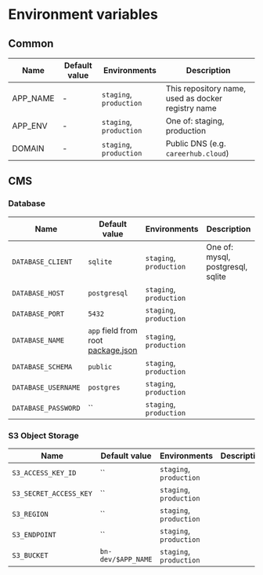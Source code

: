 # Environment variables

## Common

| Name     | Default value | Environments            | Description                                        | 
|----------|---------------|-------------------------|----------------------------------------------------|
| APP_NAME | -             | `staging`, `production` | This repository name, used as docker registry name |
| APP_ENV  | -             | `staging`, `production` | One of: staging, production                        |
| DOMAIN   | -             | `staging`, `production` | Public DNS (e.g. `careerhub.cloud`)                |

## CMS

### Database

| Name                | Default value                                      | Environments            | Description                       | 
|---------------------|----------------------------------------------------|-------------------------|-----------------------------------|
| `DATABASE_CLIENT`   | `sqlite`                                           | `staging`, `production` | One of: mysql, postgresql, sqlite |
| `DATABASE_HOST`     | `postgresql`                                       | `staging`, `production` |                                   |
| `DATABASE_PORT`     | `5432`                                             | `staging`, `production` |                                   |
| `DATABASE_NAME`     | `app` field from root [package.json](package.json) | `staging`, `production` |                                   |
| `DATABASE_SCHEMA`   | `public`                                           | `staging`, `production` |                                   |
| `DATABASE_USERNAME` | `postgres`                                         | `staging`, `production` |                                   |
| `DATABASE_PASSWORD` | ``                                                 | `staging`, `production` |                                   |

### S3 Object Storage

| Name                   | Default value      | Environments            | Description | 
|------------------------|--------------------|-------------------------|-------------|
| `S3_ACCESS_KEY_ID`     | ``                 | `staging`, `production` |             |
| `S3_SECRET_ACCESS_KEY` | ``                 | `staging`, `production` |             |
| `S3_REGION`            | ``                 | `staging`, `production` |             |
| `S3_ENDPOINT`          | ``                 | `staging`, `production` |             |
| `S3_BUCKET`            | `bn-dev/$APP_NAME` | `staging`, `production` |             |

